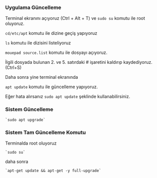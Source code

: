 
### Uygulama Güncelleme

Terminal ekranını açıyoruz (Ctrl + Alt + T) ve `sudo su` komutu ile root oluyoruz.

`cd/etc/apt` komutu ile dizine geçiş yapıyoruz

`ls` komutu ile dizisini listeliyoruz

`mouepad source.list` komutu ile dosyayı açıyoruz.

İlgili dosyada bulunan 2. ve 5. satırdaki # işaretini kaldırıp kaydediyoruz. (Ctrl+S)

Daha sonra yine terminal ekranında

`apt update` komutu ile güncelleme yapıyoruz.

Eğer hata alırsanız
	`sudo apt update` şeklinde kullanabilirsiniz.
		
### Sistem Güncelleme
	`sudo apt upgrade`

### Sistem Tam Güncelleme Komutu
Terminalda root oluyoruz

	`sudo su`
	
daha sonra

	`apt-get update && apt-get -y full-upgrade`
